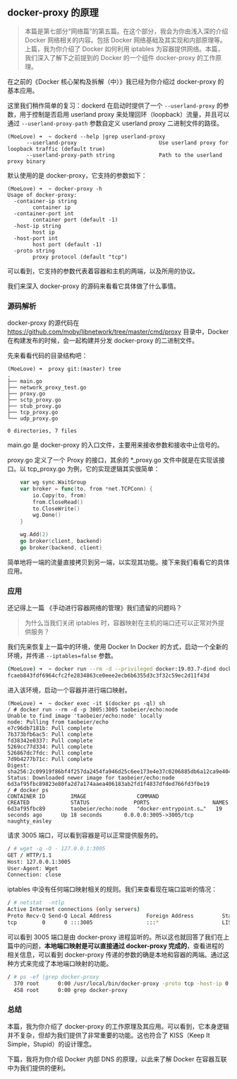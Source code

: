 ## docker-proxy 的原理

> 本篇是第七部分“网络篇”的第五篇。在这个部分，我会为你由浅入深的介绍 Docker 网络相关的内容。包括 Docker 网络基础及其实现和内部原理等。上篇，我为你介绍了 Docker 如何利用 iptables 为容器提供网络。本篇，我们深入了解下之前提到的 Docker 的一个组件 docker-proxy 的工作原理。

在之前的《Docker 核心架构及拆解（中）》我已经为你介绍过 docker-proxy 的基本应用。

这里我们稍作简单的复习：dockerd 在启动时提供了一个 `--userland-proxy` 的参数，用于控制是否启用 userland proxy 来处理回环（loopback）流量，并且可以通过 `--userland-proxy-path` 参数自定义 userland proxy 二进制文件的路径。

```shell
(MoeLove) ➜  ~ dockerd --help |grep userland-proxy
      --userland-proxy                          Use userland proxy for loopback traffic (default true)
      --userland-proxy-path string              Path to the userland proxy binary
```

默认使用的是 docker-proxy，它支持的参数如下：

```shell
(MoeLove) ➜  ~ docker-proxy -h
Usage of docker-proxy:
  -container-ip string
        container ip
  -container-port int
        container port (default -1)
  -host-ip string
        host ip
  -host-port int
        host port (default -1)
  -proto string
        proxy protocol (default "tcp")
```

可以看到，它支持的参数代表着容器和主机的两端，以及所用的协议。

我们来深入 docker-proxy 的源码来看看它具体做了什么事情。

### 源码解析

docker-proxy 的源代码在 https://github.com/moby/libnetwork/tree/master/cmd/proxy 目录中，Docker 在构建发布的时候，会一起构建并分发 docker-proxy 的二进制文件。

先来看看代码的目录结构吧：

```shell
(MoeLove) ➜  proxy git:(master) tree 
.
├── main.go
├── network_proxy_test.go
├── proxy.go
├── sctp_proxy.go
├── stub_proxy.go
├── tcp_proxy.go
└── udp_proxy.go

0 directories, 7 files
```

main.go 是 docker-proxy 的入口文件，主要用来接收参数和接收中止信号的。

proxy.go 定义了一个 Proxy 的接口，其余的 *_proxy.go 文件中就是在实现该接口。以 tcp_proxy.go 为例，它的实现逻辑其实很简单：

```go
    var wg sync.WaitGroup
    var broker = func(to, from *net.TCPConn) {
        io.Copy(to, from)
        from.CloseRead()
        to.CloseWrite()
        wg.Done()
    }

    wg.Add(2)
    go broker(client, backend)
    go broker(backend, client)
```

简单地将一端的流量直接拷贝到另一端，以实现其功能。接下来我们看看它的具体应用。

### 应用

还记得上一篇 《手动进行容器网络的管理》我们遗留的问题吗？

> 为什么当我们关闭 iptables 时，容器映射在主机的端口还可以正常对外提供服务？

我们先来恢复上一篇中的环境，使用 Docker In Docker 的方式，启动一个全新的环境，并传递 `--iptables=false` 参数。

```sh
(MoeLove) ➜  ~ docker run --rm -d --privileged docker:19.03.7-dind dockerd --iptables=false
fcaeb843fdf6964cfc2fe2834863ce0eee2ecb6b6355d3c3f32c59ec2d11f43d
```

进入该环境，启动一个容器并进行端口映射。

```shell
(MoeLove) ➜  ~ docker exec -it $(docker ps -ql) sh
/ # docker run --rm -d -p 3005:3005 taobeier/echo:node 
Unable to find image 'taobeier/echo:node' locally
node: Pulling from taobeier/echo
e7c96db7181b: Pull complete 
7b373bfb6ac5: Pull complete 
fd38342e0337: Pull complete 
5269cc77d334: Pull complete 
526867dc7fdc: Pull complete 
7d9b4277b71c: Pull complete 
Digest: sha256:2c09919f86bf4f257da2454fa946d25c6ee173e4e37c0206885db6a12ca9e404
Status: Downloaded newer image for taobeier/echo:node
6d3af95fbc89823e80fa2d7a174aaea406183ab2fd1f4837dfded766fd3f0e19
/ # docker ps
CONTAINER ID        IMAGE                COMMAND                  CREATED             STATUS              PORTS                    NAMES
6d3af95fbc89        taobeier/echo:node   "docker-entrypoint.s…"   19 seconds ago      Up 18 seconds       0.0.0.0:3005->3005/tcp   naughty_easley
```

请求 3005 端口，可以看到容器是可以正常提供服务的。

```sh
/ # wget -q -O - 127.0.0.1:3005   
GET / HTTP/1.1
Host: 127.0.0.1:3005
User-Agent: Wget
Connection: close
```

iptables 中没有任何端口映射相关的规则。我们来查看现在端口监听的情况：

```sh
/ # netstat  -ntlp 
Active Internet connections (only servers)
Proto Recv-Q Send-Q Local Address           Foreign Address         State       PID/Program name    
tcp        0      0 :::3005                 :::*                    LISTEN      370/docker-proxy
```

可以看到 3005 端口是由 docker-proxy 进程监听的。所以这也就回答了我们在上篇中的问题，**本地端口映射是可以直接通过 docker-proxy 完成的**，查看进程的相关信息，可以看到 docker-proxy 传递的参数的确是本地和容器的两端。通过这种方式来完成了本地端口映射的功能。

```sh
/ # ps -ef |grep docker-proxy
  370 root      0:00 /usr/local/bin/docker-proxy -proto tcp -host-ip 0.0.0.0 -host-port 3005 -container-ip 172.18.0.2 -container-port 3005
  458 root      0:00 grep docker-proxy
```

### 总结

本篇，我为你介绍了 docker-proxy 的工作原理及其应用。可以看到，它本身逻辑并不复杂，但却为我们提供了非常重要的功能。这也符合了 KISS（Keep It Simple，Stupid）的设计理念。

下篇，我将为你介绍 Docker 内部 DNS 的原理，以此来了解 Docker 在容器互联中为我们提供的便利。